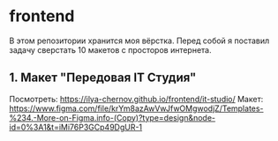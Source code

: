 # frontend

В этом репозитории хранится моя вёрстка. Перед собой я поставил задачу сверстать 10 макетов с просторов интернета.


## 1. Макет "Передовая IT Студия"
Посмотреть: https://ilya-chernov.github.io/frontend/it-studio/ 
Макет: https://www.figma.com/file/krYm8azAwVwJfwOMgwodjZ/Templates-%234.-More-on-Figma.info-(Copy)?type=design&node-id=0%3A1&t=iMi76P3GCp49DgUR-1